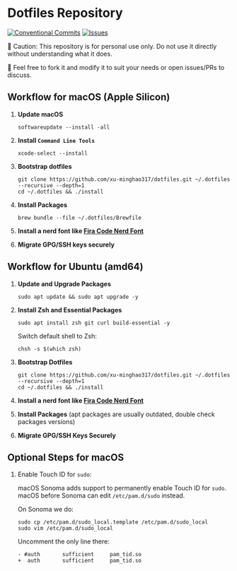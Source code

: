 # Dotfiles Repository

[![Conventional Commits](https://img.shields.io/badge/Conventional%20Commits-1.0.0-%23FE5196?logo=conventionalcommits&logoColor=white)](https://conventionalcommits.org)
[![Issues](https://img.shields.io/github/issues/xu-minghao317/dotfiles-macOS)](https://github.com/xu-minghao317/dotfiles-macOS/issues)

🚨 Caution: This repository is for personal use only. Do not use it directly without understanding what it does.

🤗 Feel free to fork it and modify it to suit your needs or open issues/PRs to discuss.

## Workflow for macOS (Apple Silicon)

1. **Update macOS**

    ```shell
    softwareupdate --install -all
    ```

1. **Install `Command Line Tools`**

    ```shell
    xcode-select --install
    ```

1. **Bootstrap dotfiles**

    ```shell
    git clone https://github.com/xu-minghao317/dotfiles.git ~/.dotfiles --recursive --depth=1
    cd ~/.dotfiles && ./install
    ```

1. **Install Packages**

    ```shell
    brew bundle --file ~/.dotfiles/Brewfile
    ```

2. **Install a nerd font like [Fira Code Nerd Font](https://www.nerdfonts.com/font-downloads)**

3. **Migrate GPG/SSH keys securely**

## Workflow for Ubuntu (amd64)

1. **Update and Upgrade Packages**

    ```shell
    sudo apt update && sudo apt upgrade -y
    ```

1. **Install Zsh and Essential Packages**

    ```shell
    sudo apt install zsh git curl build-essential -y
    ```

    Switch default shell to Zsh:

    ```shell
    chsh -s $(which zsh)
    ```

1. **Bootstrap Dotfiles**

    ```shell
    git clone https://github.com/xu-minghao317/dotfiles.git ~/.dotfiles --recursive --depth=1
    cd ~/.dotfiles && ./install
    ```

1. **Install a nerd font like [Fira Code Nerd Font](https://www.nerdfonts.com/font-downloads)**

1. **Install Packages** (apt packages are usually outdated, double check packages versions)

1. **Migrate GPG/SSH Keys Securely**

## Optional Steps for macOS

1. Enable Touch ID for `sudo`:

    macOS Sonoma adds support to permanently enable Touch ID for `sudo`. macOS before Sonoma can edit `/etc/pam.d/sudo` instead.

    On Sonoma we do:

    ```shell
    sudo cp /etc/pam.d/sudo_local.template /etc/pam.d/sudo_local
    sudo vim /etc/pam.d/sudo_local
    ```
    Uncomment the only line there:
    ```shell
    - #auth       sufficient     pam_tid.so
    +  auth       sufficient     pam_tid.so
    ```
